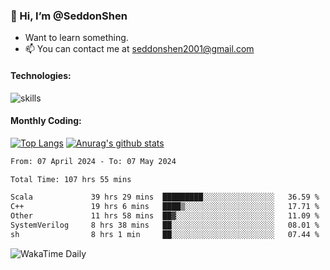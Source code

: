 ### 👋 Hi, I’m @SeddonShen
- Want to learn something.
- 📫 You can contact me at seddonshen2001@gmail.com

#### Technologies:

![skills](https://skillicons.dev/icons?i=scala,js,html,css,bootstrap,jquery,c,cpp,cloudflare,django,docker,flask,git,github,githubactions,linux,latex,mysql,nodejs,ps,php,pr,py,raspberrypi,redis,unreal,v,vscode,vue,bash)

#### Monthly Coding:
[![Top Langs](https://github-readme-stats.vercel.app/api/top-langs?username=seddonshen&show_icons=true&locale=en&layout=compact&hide=html&langs_count=8)](https://github.com/SeddonShen/)
[![Anurag's github stats](https://github-readme-stats.vercel.app/api?username=SeddonShen&count_private=true&show_icons=true)](https://github.com/anuraghazra/github-readme-stats)
<!--START_SECTION:waka-->

```txt
From: 07 April 2024 - To: 07 May 2024

Total Time: 107 hrs 55 mins

Scala             39 hrs 29 mins  █████████░░░░░░░░░░░░░░░░   36.59 %
C++               19 hrs 6 mins   ████▒░░░░░░░░░░░░░░░░░░░░   17.71 %
Other             11 hrs 58 mins  ██▓░░░░░░░░░░░░░░░░░░░░░░   11.09 %
SystemVerilog     8 hrs 38 mins   ██░░░░░░░░░░░░░░░░░░░░░░░   08.01 %
sh                8 hrs 1 min     ██░░░░░░░░░░░░░░░░░░░░░░░   07.44 %
```

<!--END_SECTION:waka-->

![WakaTime Daily](https://wakatime.com/share/@seddon2001/61a7e342-5f12-4fea-bf92-1fac161e97d6.svg)
<!---
SeddonShen/SeddonShen is a ✨ special ✨ repository because its `README.md` (this file) appears on your GitHub profile.
You can click the Preview link to take a look at your changes.
--->
